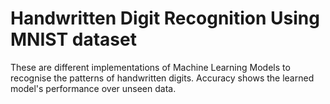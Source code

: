 # Handwritten Digit Recognition Using MNIST dataset

These are different implementations of Machine Learning Models to recognise the patterns of handwritten digits.
Accuracy shows the learned model's performance over unseen data.
